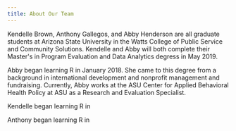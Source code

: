 ```yaml
---
title: About Our Team
---
```



Kendelle Brown, Anthony Gallegos, and Abby Henderson are all graduate students at Arizona State University in the Watts College of Public Service and Community Solutions. Kendelle and Abby will both complete their Master's in Program Evaluation and Data Analytics degress in May 2019. 

Abby began learning R in January 2018. She came to this degree from a background in international development and nonprofit management and fundraising. Currently, Abby works at the ASU Center for Applied Behavioral Health Policy at ASU as a Research and Evaluation Specialist.

Kendelle began learning R in 

Anthony began learning R in 
